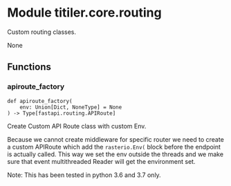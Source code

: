 # Module titiler.core.routing

Custom routing classes.

None

## Functions

    
### apiroute_factory

```python3
def apiroute_factory(
    env: Union[Dict, NoneType] = None
) -> Type[fastapi.routing.APIRoute]
```

    
Create Custom API Route class with custom Env.

Because we cannot create middleware for specific router we need to create
a custom APIRoute which add the `rasterio.Env(` block before the endpoint is
actually called. This way we set the env outside the threads and we make sure
that event multithreaded Reader will get the environment set.

Note: This has been tested in python 3.6 and 3.7 only.